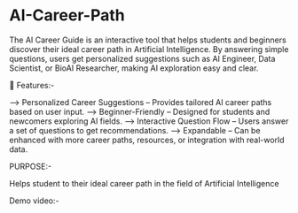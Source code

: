 # AI-Career-Path
The AI Career Guide is an interactive tool that helps students and beginners discover their ideal career path in Artificial Intelligence. By answering simple questions, users get personalized suggestions such as AI Engineer, Data Scientist, or BioAI Researcher, making AI exploration easy and clear.

🔑 Features:-

--> Personalized Career Suggestions – Provides tailored AI career paths based on user input.
--> Beginner-Friendly – Designed for students and newcomers exploring AI fields.
--> Interactive Question Flow – Users answer a set of questions to get recommendations.
--> Expandable – Can be enhanced with more career paths, resources, or integration with real-world data.

PURPOSE:-

Helps student to their ideal career path in the field of Artificial Intelligence

Demo video:-
